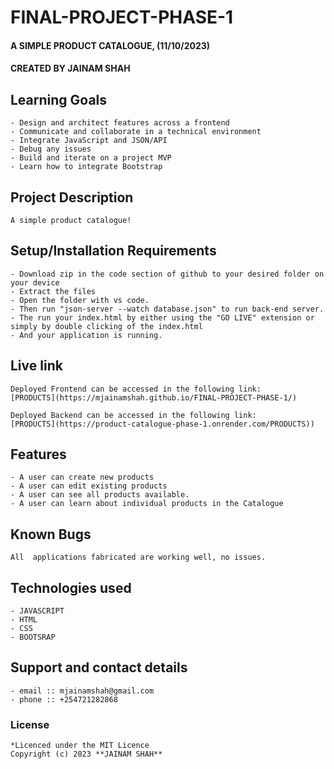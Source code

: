 # FINAL-PROJECT-PHASE-1

#### A SIMPLE PRODUCT CATALOGUE, (11/10/2023)

#### **CREATED BY JAINAM SHAH**

## Learning Goals
    - Design and architect features across a frontend
    - Communicate and collaborate in a technical environment
    - Integrate JavaScript and JSON/API
    - Debug any issues
    - Build and iterate on a project MVP
    - Learn how to integrate Bootstrap

## Project Description
    A simple product catalogue!

## Setup/Installation Requirements
    - Download zip in the code section of github to your desired folder on your device
    - Extract the files
    - Open the folder with vs code.
    - Then run "json-server --watch database.json" to run back-end server.
    - The run your index.html by either using the "GO LIVE" extension or simply by double clicking of the index.html
    - And your application is running.
       
## Live link
    Deployed Frontend can be accessed in the following link:
    [PRODUCTS](https://mjainamshah.github.io/FINAL-PROJECT-PHASE-1/)
    
    Deployed Backend can be accessed in the following link:
    [PRODUCTS](https://product-catalogue-phase-1.onrender.com/PRODUCTS))

## Features
    - A user can create new products
    - A user can edit existing products
    - A user can see all products available.
    - A user can learn about individual products in the Catalogue

## Known Bugs
    All  applications fabricated are working well, no issues.

## Technologies used
    - JAVASCRIPT
    - HTML
    - CSS
    - BOOTSRAP

## Support and contact details
    - email :: mjainamshah@gmail.com
    - phone :: +254721282868

### License
    *Licenced under the MIT Licence
    Copyright (c) 2023 **JAINAM SHAH**
